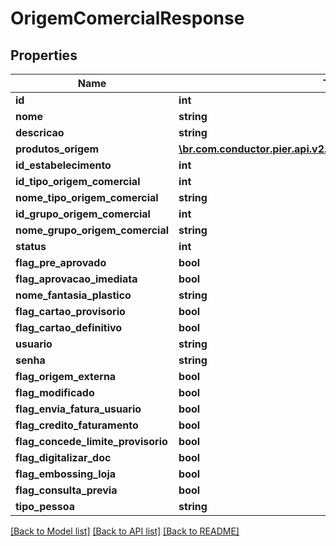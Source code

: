 # OrigemComercialResponse

## Properties
Name | Type | Description | Notes
------------ | ------------- | ------------- | -------------
**id** | **int** | {{{origem_comercial_response_id_value}}} | [optional] 
**nome** | **string** | {{{origem_comercial_response_nome_value}}} | [optional] 
**descricao** | **string** | {{{origem_comercial_response_descricao_value}}} | [optional] 
**produtos_origem** | [**\br.com.conductor.pier.api.v2.model\ProdutoOrigemResponse[]**](ProdutoOrigemResponse.md) | {{{origem_comercial_response_produtos_origem_value}}} | [optional] 
**id_estabelecimento** | **int** | {{{origem_comercial_response_id_estabelecimento_value}}} | [optional] 
**id_tipo_origem_comercial** | **int** | {{{origem_comercial_response_id_tipo_origem_comercial_value}}} | [optional] 
**nome_tipo_origem_comercial** | **string** | {{{origem_comercial_response_nome_tipo_origem_comercial_value}}} | [optional] 
**id_grupo_origem_comercial** | **int** | {{{origem_comercial_response_id_grupo_origem_comercial_value}}} | [optional] 
**nome_grupo_origem_comercial** | **string** | {{{origem_comercial_response_nome_grupo_origem_comercial_value}}} | [optional] 
**status** | **int** | {{{origem_comercial_response_status_value}}} | [optional] 
**flag_pre_aprovado** | **bool** | {{{origem_comercial_response_flag_pre_aprovado_value}}} | [optional] 
**flag_aprovacao_imediata** | **bool** | {{{origem_comercial_response_flag_aprovacao_imediata_value}}} | [optional] 
**nome_fantasia_plastico** | **string** | {{{origem_comercial_response_nome_fantasia_plastico_value}}} | [optional] 
**flag_cartao_provisorio** | **bool** | {{{origem_comercial_response_flag_cartao_provisorio_value}}} | [optional] 
**flag_cartao_definitivo** | **bool** | {{{origem_comercial_response_flag_cartao_definitivo_value}}} | [optional] 
**usuario** | **string** | {{{origem_comercial_response_usuario_value}}} | [optional] 
**senha** | **string** | {{{origem_comercial_response_senha_value}}} | [optional] 
**flag_origem_externa** | **bool** | {{{origem_comercial_response_flag_origem_externa_value}}} | [optional] 
**flag_modificado** | **bool** | {{{origem_comercial_response_flag_modificado_value}}} | [optional] 
**flag_envia_fatura_usuario** | **bool** | {{{origem_comercial_response_flag_envia_fatura_usuario_value}}} | [optional] 
**flag_credito_faturamento** | **bool** | {{{origem_comercial_response_flag_credito_faturamento_value}}} | [optional] 
**flag_concede_limite_provisorio** | **bool** | {{{origem_comercial_response_flag_concede_limite_provisorio_value}}} | [optional] 
**flag_digitalizar_doc** | **bool** | {{{origem_comercial_response_flag_digitalizar_doc_value}}} | [optional] 
**flag_embossing_loja** | **bool** | {{{origem_comercial_response_flag_embossing_loja_value}}} | [optional] 
**flag_consulta_previa** | **bool** | {{{origem_comercial_response_flag_consulta_previa_value}}} | [optional] 
**tipo_pessoa** | **string** | {{{origem_comercial_response_tipo_pessoa_value}}} | [optional] 

[[Back to Model list]](../README.md#documentation-for-models) [[Back to API list]](../README.md#documentation-for-api-endpoints) [[Back to README]](../README.md)


